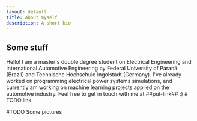 ```yaml
---
layout: default
title: About myself
description: A short bio
---
```


## Some stuff
Hello! I am a master's double degree student on Electrical Engineering and 
International Automotive Engineering by Federal University of Paraná (Brazil) and Technische 
Hochschule Ingolstadt (Germany). I've already worked on programming electrical power systems 
simulations, and currently am working on machine learning projects applied on the automotive
industry. Feel free to get in touch with me at ##put-link## :)  # TODO link

#TODO Some pictures 
